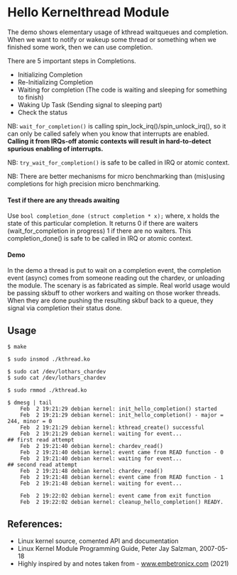 # Hello Kernelthread Module

The demo shows elementary usage of kthread waitqueues and completion. When we want to notify or wakeup some thread or something when we finished some work, then we can use completion.  

There are 5 important steps in Completions.  

 * Initializing Completion
 * Re-Initializing Completion
 * Waiting for completion (The code is waiting and sleeping for something to finish)
 * Waking Up Task (Sending signal to sleeping part)
 * Check the status

NB: ``wait_for_completion()`` is calling spin_lock_irq()/spin_unlock_irq(), so it can only be called safely when you know that interrupts are enabled. **Calling it from IRQs-off atomic contexts will result in hard-to-detect spurious enabling of interrupts.**  

NB: ``try_wait_for_completion()`` is safe to be called in IRQ or atomic context.  

NB: There are better mechanisms for micro benchmarking than (mis)using completions for high precision micro benchmarking.  


#### Test if there are any threads awaiting

Use ``bool completion_done (struct completion * x);`` where, x holds
the state of this particular completion. It returns 0 if there are
waiters (wait_for_completion in progress) 1 if there are no
waiters. This completion_done() is safe to be called in IRQ or atomic
context.  


#### Demo

In the demo a thread is put to wait on a completion event, the
completion event (async) comes from someone reading out the chardev,
or unloading the module. The scenary is as fabricated as simple. Real
world usage would be passing skbuff to other workers and waiting on
those worker threads. When they are done pushing the resulting skbuf
back to a queue, they signal via completion their status done.  


## Usage

```
$ make

$ sudo insmod ./kthread.ko

$ sudo cat /dev/lothars_chardev
$ sudo cat /dev/lothars_chardev

$ sudo rmmod ./kthread.ko

$ dmesg | tail
    Feb  2 19:21:29 debian kernel: init_hello_completion() started
    Feb  2 19:21:29 debian kernel: init_hello_completion() - major = 244, minor = 0
    Feb  2 19:21:29 debian kernel: kthread_create() successful
    Feb  2 19:21:29 debian kernel: waiting for event...
## first read attempt
    Feb  2 19:21:40 debian kernel: chardev_read()
    Feb  2 19:21:40 debian kernel: event came from READ function - 0
    Feb  2 19:21:40 debian kernel: waiting for event...
## second read attempt
    Feb  2 19:21:48 debian kernel: chardev_read()
    Feb  2 19:21:48 debian kernel: event came from READ function - 1
    Feb  2 19:21:48 debian kernel: waiting for event...

    Feb  2 19:22:02 debian kernel: event came from exit function
    Feb  2 19:22:02 debian kernel: cleanup_hello_completion() READY.
```

## References:
 * Linux kernel source, comented API and documentation
 * Linux Kernel Module Programming Guide, Peter Jay Salzman, 2007-05-18
 * Highly inspired by and notes taken from - www.embetronicx.com (2021)
